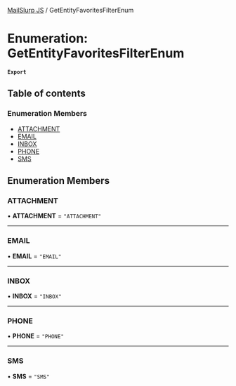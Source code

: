 [MailSlurp JS](../README.md) / GetEntityFavoritesFilterEnum

# Enumeration: GetEntityFavoritesFilterEnum

**`Export`**

## Table of contents

### Enumeration Members

- [ATTACHMENT](GetEntityFavoritesFilterEnum.md#attachment)
- [EMAIL](GetEntityFavoritesFilterEnum.md#email)
- [INBOX](GetEntityFavoritesFilterEnum.md#inbox)
- [PHONE](GetEntityFavoritesFilterEnum.md#phone)
- [SMS](GetEntityFavoritesFilterEnum.md#sms)

## Enumeration Members

### ATTACHMENT

• **ATTACHMENT** = ``"ATTACHMENT"``

___

### EMAIL

• **EMAIL** = ``"EMAIL"``

___

### INBOX

• **INBOX** = ``"INBOX"``

___

### PHONE

• **PHONE** = ``"PHONE"``

___

### SMS

• **SMS** = ``"SMS"``
